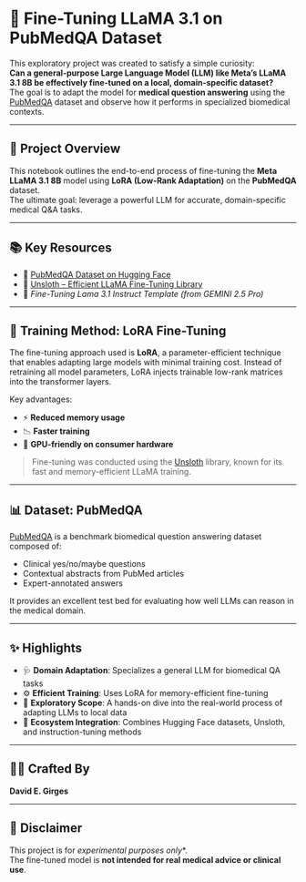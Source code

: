 # 🧠 Fine-Tuning LLaMA 3.1 on PubMedQA Dataset

This exploratory project was created to satisfy a simple curiosity:  
**Can a general-purpose Large Language Model (LLM) like Meta’s LLaMA 3.1 8B be effectively fine-tuned on a local, domain-specific dataset?**  
The goal is to adapt the model for **medical question answering** using the [PubMedQA](https://huggingface.co/datasets/pubmed_qa) dataset and observe how it performs in specialized biomedical contexts.

---

## 🔬 Project Overview

This notebook outlines the end-to-end process of fine-tuning the **Meta LLaMA 3.1 8B** model using **LoRA (Low-Rank Adaptation)** on the **PubMedQA** dataset.  
The ultimate goal: leverage a powerful LLM for accurate, domain-specific medical Q&A tasks.

---

## 📚 Key Resources

- 📘 [PubMedQA Dataset on Hugging Face](https://huggingface.co/datasets/pubmed_qa)  
- 🐑 [Unsloth – Efficient LLaMA Fine-Tuning Library](https://github.com/unslothai/unsloth)  
- 📄 *Fine-Tuning Lama 3.1 Instruct Template (from GEMINI 2.5 Pro)*  

---
## 🚀 Training Method: LoRA Fine-Tuning

The fine-tuning approach used is **LoRA**, a parameter-efficient technique that enables adapting large models with minimal training cost. Instead of retraining all model parameters, LoRA injects trainable low-rank matrices into the transformer layers.

Key advantages:
- ⚡ **Reduced memory usage**
- 📉 **Faster training**
- 💾 **GPU-friendly on consumer hardware**

> Fine-tuning was conducted using the [Unsloth](https://github.com/unslothai/unsloth) library, known for its fast and memory-efficient LLaMA training.

---

## 📊 Dataset: PubMedQA

[PubMedQA](https://huggingface.co/datasets/pubmed_qa) is a benchmark biomedical question answering dataset composed of:
- Clinical yes/no/maybe questions
- Contextual abstracts from PubMed articles
- Expert-annotated answers

It provides an excellent test bed for evaluating how well LLMs can reason in the medical domain.

---

## ✨ Highlights

- 🩺 **Domain Adaptation**: Specializes a general LLM for biomedical QA tasks  
- ⚙️ **Efficient Training**: Uses LoRA for memory-efficient fine-tuning  
- 🔎 **Exploratory Scope**: A hands-on dive into the real-world process of adapting LLMs to local data  
- 🧰 **Ecosystem Integration**: Combines Hugging Face datasets, Unsloth, and instruction-tuning methods  

---

## 👨‍💻 Crafted By

**David E. Girges**  

---

## 🧪 Disclaimer

This project is for *experimental purposes only**.  
The fine-tuned model is **not intended for real medical advice or clinical use**.

